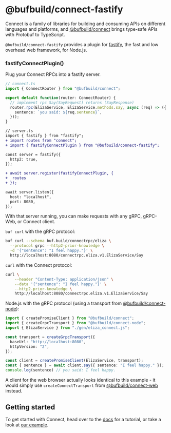 # @bufbuild/connect-fastify

Connect is a family of libraries for building and consuming APIs on different languages and platforms, and
[@bufbuild/connect](https://www.npmjs.com/package/@bufbuild/connect) brings type-safe APIs with Protobuf to
TypeScript.

`@bufbuild/connect-fastify` provides a plugin for [fastify](https://www.fastify.io/), the fast and
low overhead web framework, for Node.js.

### fastifyConnectPlugin()

Plug your Connect RPCs into a fastify server.

```ts
// connect.ts
import { ConnectRouter } from "@bufbuild/connect";

export default function(router: ConnectRouter) {
  // implement rpc Say(SayRequest) returns (SayResponse)
  router.rpc(ElizaService, ElizaService.methods.say, async (req) => ({
    sentence: `you said: ${req.sentence}`,
  }));
}
```

```diff
// server.ts
import { fastify } from "fastify";
+ import routes from "connect";
+ import { fastifyConnectPlugin } from "@bufbuild/connect-fastify";

const server = fastify({
  http2: true,
});

+ await server.register(fastifyConnectPlugin, {
+  routes
+ });

await server.listen({
  host: "localhost",
  port: 8080,
});
```

With that server running, you can make requests with any gRPC, gRPC-Web, or Connect client.

`buf curl` with the gRPC protocol:

```bash
buf curl --schema buf.build/connectrpc/eliza \
  --protocol grpc --http2-prior-knowledge \
  -d '{"sentence": "I feel happy."}' \
  http://localhost:8080/connectrpc.eliza.v1.ElizaService/Say
```

`curl` with the Connect protocol:

```bash
curl \
    --header "Content-Type: application/json" \
    --data '{"sentence": "I feel happy."}' \
    --http2-prior-knowledge \
    http://localhost:8080/connectrpc.eliza.v1.ElizaService/Say
```

Node.js with the gRPC protocol (using a transport from [@bufbuild/connect-node](https://www.npmjs.com/package/@bufbuild/connect-node)):

```ts
import { createPromiseClient } from "@bufbuild/connect";
import { createGrpcTransport } from "@bufbuild/connect-node";
import { ElizaService } from "./gen/eliza_connect.js";

const transport = createGrpcTransport({
  baseUrl: "http://localhost:8080",
  httpVersion: "2",
});

const client = createPromiseClient(ElizaService, transport);
const { sentence } = await client.say({ sentence: "I feel happy." });
console.log(sentence) // you said: I feel happy.
```

A client for the web browser actually looks identical to this example - it would
simply use `createConnectTransport` from [@bufbuild/connect-web](https://www.npmjs.com/package/@bufbuild/connect-web)
instead.


## Getting started

To get started with Connect, head over to the [docs](https://connectrpc.com/docs/node/getting-started)
for a tutorial, or take a look at [our example](https://github.com/bufbuild/connect-es/tree/main/packages/example).
